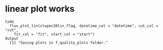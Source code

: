 # linear plot works

    Code
      flux_plot_lin(slopes30lin_flag, datetime_col = "datetime", cut_col = "cut",
        fit_col = "fit", start_col = "start")
    Output
      [1] "Saving plots in f_quality_plots folder."

